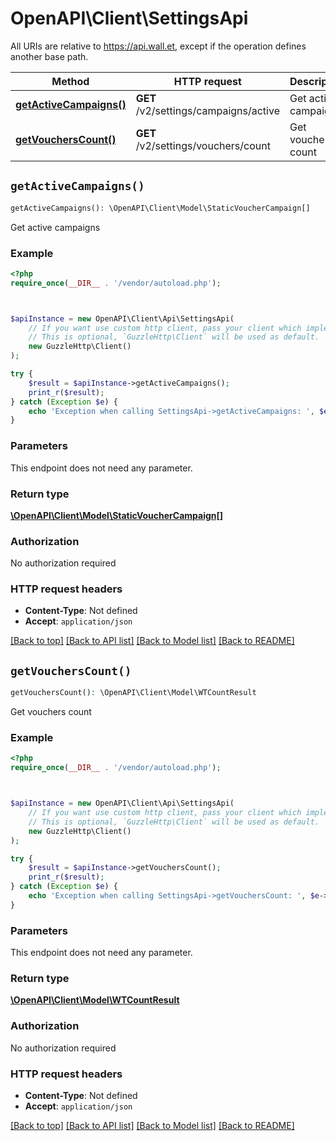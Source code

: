 # OpenAPI\Client\SettingsApi

All URIs are relative to https://api.wall.et, except if the operation defines another base path.

| Method | HTTP request | Description |
| ------------- | ------------- | ------------- |
| [**getActiveCampaigns()**](SettingsApi.md#getActiveCampaigns) | **GET** /v2/settings/campaigns/active | Get active campaigns |
| [**getVouchersCount()**](SettingsApi.md#getVouchersCount) | **GET** /v2/settings/vouchers/count | Get vouchers count |


## `getActiveCampaigns()`

```php
getActiveCampaigns(): \OpenAPI\Client\Model\StaticVoucherCampaign[]
```

Get active campaigns

### Example

```php
<?php
require_once(__DIR__ . '/vendor/autoload.php');



$apiInstance = new OpenAPI\Client\Api\SettingsApi(
    // If you want use custom http client, pass your client which implements `GuzzleHttp\ClientInterface`.
    // This is optional, `GuzzleHttp\Client` will be used as default.
    new GuzzleHttp\Client()
);

try {
    $result = $apiInstance->getActiveCampaigns();
    print_r($result);
} catch (Exception $e) {
    echo 'Exception when calling SettingsApi->getActiveCampaigns: ', $e->getMessage(), PHP_EOL;
}
```

### Parameters

This endpoint does not need any parameter.

### Return type

[**\OpenAPI\Client\Model\StaticVoucherCampaign[]**](../Model/StaticVoucherCampaign.md)

### Authorization

No authorization required

### HTTP request headers

- **Content-Type**: Not defined
- **Accept**: `application/json`

[[Back to top]](#) [[Back to API list]](../../README.md#endpoints)
[[Back to Model list]](../../README.md#models)
[[Back to README]](../../README.md)

## `getVouchersCount()`

```php
getVouchersCount(): \OpenAPI\Client\Model\WTCountResult
```

Get vouchers count

### Example

```php
<?php
require_once(__DIR__ . '/vendor/autoload.php');



$apiInstance = new OpenAPI\Client\Api\SettingsApi(
    // If you want use custom http client, pass your client which implements `GuzzleHttp\ClientInterface`.
    // This is optional, `GuzzleHttp\Client` will be used as default.
    new GuzzleHttp\Client()
);

try {
    $result = $apiInstance->getVouchersCount();
    print_r($result);
} catch (Exception $e) {
    echo 'Exception when calling SettingsApi->getVouchersCount: ', $e->getMessage(), PHP_EOL;
}
```

### Parameters

This endpoint does not need any parameter.

### Return type

[**\OpenAPI\Client\Model\WTCountResult**](../Model/WTCountResult.md)

### Authorization

No authorization required

### HTTP request headers

- **Content-Type**: Not defined
- **Accept**: `application/json`

[[Back to top]](#) [[Back to API list]](../../README.md#endpoints)
[[Back to Model list]](../../README.md#models)
[[Back to README]](../../README.md)
